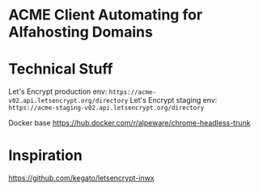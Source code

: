 # ACME Client Automating for Alfahosting Domains



# Technical Stuff

Let's Encrypt production env: `https://acme-v02.api.letsencrypt.org/directory`
Let's Encrypt staging env: `https://acme-staging-v02.api.letsencrypt.org/directory`

Docker base https://hub.docker.com/r/alpeware/chrome-headless-trunk

# Inspiration

https://github.com/kegato/letsencrypt-inwx
